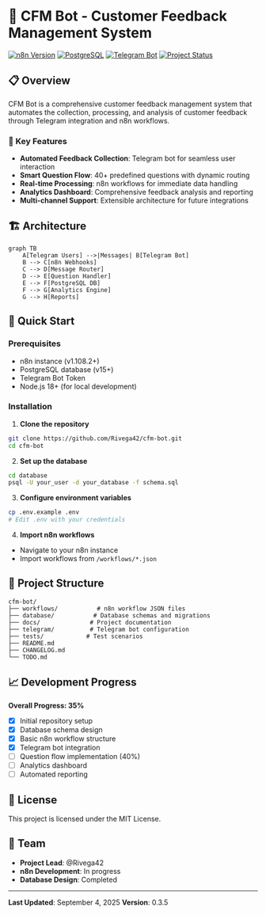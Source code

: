 # 🤖 CFM Bot - Customer Feedback Management System

[![n8n Version](https://img.shields.io/badge/n8n-1.108.2-blue)](https://n8n.io)
[![PostgreSQL](https://img.shields.io/badge/PostgreSQL-15-336791)](https://postgresql.org)
[![Telegram Bot](https://img.shields.io/badge/Telegram-Bot-26A5E4)](https://t.me/CFmatch_bot)
[![Project Status](https://img.shields.io/badge/Status-In%20Development-yellow)](https://github.com/Rivega42/cfm-bot)

## 📋 Overview

CFM Bot is a comprehensive customer feedback management system that automates the collection, processing, and analysis of customer feedback through Telegram integration and n8n workflows.

### 🎯 Key Features

- **Automated Feedback Collection**: Telegram bot for seamless user interaction
- **Smart Question Flow**: 40+ predefined questions with dynamic routing
- **Real-time Processing**: n8n workflows for immediate data handling
- **Analytics Dashboard**: Comprehensive feedback analysis and reporting
- **Multi-channel Support**: Extensible architecture for future integrations

## 🏗️ Architecture

```mermaid
graph TB
    A[Telegram Users] -->|Messages| B[Telegram Bot]
    B --> C[n8n Webhooks]
    C --> D[Message Router]
    D --> E[Question Handler]
    E --> F[PostgreSQL DB]
    F --> G[Analytics Engine]
    G --> H[Reports]
```

## 🚀 Quick Start

### Prerequisites

- n8n instance (v1.108.2+)
- PostgreSQL database (v15+)
- Telegram Bot Token
- Node.js 18+ (for local development)

### Installation

1. **Clone the repository**
```bash
git clone https://github.com/Rivega42/cfm-bot.git
cd cfm-bot
```

2. **Set up the database**
```bash
cd database
psql -U your_user -d your_database -f schema.sql
```

3. **Configure environment variables**
```bash
cp .env.example .env
# Edit .env with your credentials
```

4. **Import n8n workflows**
- Navigate to your n8n instance
- Import workflows from `/workflows/*.json`

## 📁 Project Structure

```
cfm-bot/
├── workflows/           # n8n workflow JSON files
├── database/           # Database schemas and migrations
├── docs/              # Project documentation
├── telegram/          # Telegram bot configuration
├── tests/            # Test scenarios
├── README.md
├── CHANGELOG.md
└── TODO.md
```

## 📈 Development Progress

**Overall Progress: 35%**

- [x] Initial repository setup
- [x] Database schema design
- [x] Basic n8n workflow structure
- [x] Telegram bot integration
- [ ] Question flow implementation (40%)
- [ ] Analytics dashboard
- [ ] Automated reporting

## 📄 License

This project is licensed under the MIT License.

## 👥 Team

- **Project Lead**: @Rivega42
- **n8n Development**: In progress
- **Database Design**: Completed

---

**Last Updated**: September 4, 2025
**Version**: 0.3.5